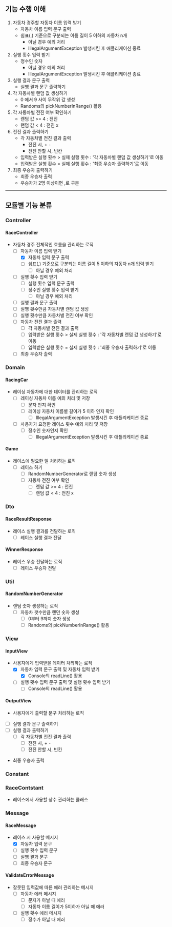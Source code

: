 ## 기능 수행 이해
1. 자동차 경주할 자동차 이름 입력 받기
   - 자동차 이름 입력 문구 출력
   - 쉼표(,) 기준으로 구분되는 이름 길이 5 이하의 자동차 n개
     - 아닐 경우 예외 처리
     - IllegalArgumentException 발생시킨 후 애플리케이션 종료
2. 실행 횟수 입력 받기
    - 정수인 숫자
      - 아닐 경우 예외 처리
      - IllegalArgumentException 발생시킨 후 애플리케이션 종료
3. 실행 결과 문구 출력
   - 실행 결과 문구 출력하기
4. 각 자동차별 랜덤 값 생성하기
   - 0 에서 9 사이 무작위 값 생성
   - Randoms의 pickNumberInRange() 활용
5. 각 자동차별 전진 여부 확인하기
   - 랜덤 값 >= 4 : 전진
   - 랜덤 값 < 4 : 전진 x
6. 전진 결과 출력하기
    - 각 자동차별 전진 결과 출력
      - 전진 시, + `-`
      - 전진 안할 시, 빈칸
    - 입력받은 실행 횟수 > 실제 실행 횟수 : '각 자동차별 랜덤 값 생성하기'로 이동
    - 입력받은 실행 횟수 = 실제 실행 횟수 : '최종 우승자 출력하기'로 이동
7. 최종 우승자 출력하기
    - 최종 우승자 출력
    - 우승자가 2명 이상이면 ,로 구분
---
## 모듈별 기능 분류
### Controller
#### RaceController
- 자동차 경주 전체적인 흐름을 관리하는 로직
  - [ ] 자동차 이름 입력 받기
    - [x] 자동차 입력 문구 출력
    - [ ] 쉼표(,) 기준으로 구분되는 이름 길이 5 이하의 자동차 n개 입력 받기
      - [ ] 아닐 경우 예외 처리
  - [ ] 실행 횟수 입력 받기
    - [ ] 실행 횟수 입력 문구 출력
    - [ ] 정수인 실행 횟수 입력 받기
      - [ ] 아닐 경우 예외 처리
  - [ ] 실행 결과 문구 출력
  - [ ] 실행 횟수만큼 자동차별 랜덤 값 생성
  - [ ] 실행 횟수만큼 자동차별 전진 여부 확인
  - [ ] 자동차 전진 결과 출력
    - [ ] 각 자동차별 전진 결과 출력
    - [ ] 입력받은 실행 횟수 > 실제 실행 횟수 : '각 자동차별 랜덤 값 생성하기'로 이동
    - [ ] 입력받은 실행 횟수 = 실제 실행 횟수 : '최종 우승자 출력하기'로 이동
  - [ ] 최종 우승자 출력

### Domain
#### RacingCar
- 레이싱 자동차에 대한 데이터를 관리하는 로직
  - [ ] 레이싱 자동차 이름 예외 처리 및 저장
    - [ ] 문자 인지 확인
    - [ ] 레이싱 자동차 이름별 길이가 5 이하 인지 확인
      - [ ] IllegalArgumentException 발생시킨 후 애플리케이션 종료
  - [ ] 사용자가 요청한 레이스 횟수 예외 처리 및 저장
    - [ ] 정수인 숫자인지 확인
      - [ ] IllegalArgumentException 발생시킨 후 애플리케이션 종료
#### Game
- 레이스에 필요한 일 처리하는 로직
  - [ ] 레이스 하기
    - [ ] RandomNumberGenerator로 랜덤 숫자 생성
    - [ ] 자동차 전진 여부 확인
      - [ ] 랜덤 값 >= 4 : 전진
      - [ ] 랜덤 값 < 4 : 전진 x

### Dto
#### RaceResultResponse
- 레이스 실행 결과를 전달하는 로직
  - [ ] 레이스 실행 결과 전달
#### WinnerResponse
- 레이스 우승 전달하는 로직
  - [ ] 레이스 우승자 전달

### Util
#### RandomNumberGenerator
- 랜덤 숫자 생성하는 로직
  - [ ] 자동차 갯수만큼 랜던 숫자 생성
    - [ ] 0부터 9까지 숫자 생성
    - [ ] Randoms의 pickNumberInRange() 활용
    
### View
#### InputView
- 사용자에게 입력받을 데이터 처리하는 로직
  - [x] 자동차 입력 문구 출력 및 자동차 입력 받기
    - [x] Console의 readLine() 활용
  - [ ] 실행 횟수 입력 문구 출력 및 실행 횟수 입력 받기
    - [ ] Console의 readLine() 활용
#### OutputView
- 사용자에게 출력할 문구 처리하는 로직
- [ ] 실행 결과 문구 출력하기
- [ ] 실행 결과 출력하기
  - [ ] 각 자동차별 전진 결과 출력
    - [ ] 전진 시, + `-`
    - [ ] 전진 안할 시, 빈칸
- 최종 우승자 출력
### Constant
### RaceContstant
- 레이스에서 사용할 상수 관리하는 클래스

### Message
#### RaceMessage
- 레이스 시 사용할 메시지
  - [x] 자동차 입력 문구
  - [ ] 실행 횟수 입력 문구
  - [ ] 실행 결과 문구
  - [ ] 최종 우승자 문구
#### ValidateErrorMessage
- 잘못된 입력값에 따른 에러 관리하는 메시지
  - [ ] 자동차 에러 메시지
    - [ ] 문자가 아닐 때 에러
    - [ ] 자동차 이름 길이가 5이하가 아닐 때 에러
  - [ ] 실행 횟수 에러 메시지
    - [ ] 정수가 아닐 때 에러